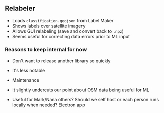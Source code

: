 ## Relabeler
- Loads `classification.geojson` from Label Maker
- Shows labels over satellite imagery
- Allows GUI relabeling (save and convert back to `.npz`)
- Seems useful for correcting data errors prior to ML input

### Reasons to keep internal for now
- Don't want to release another library so quickly
- It's less notable
- Maintenance
- It slightly undercuts our point about OSM data being useful for ML

- Useful for Mark/Nana others? Should we self host or each person runs locally when needed? Electron app
